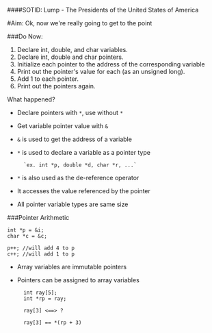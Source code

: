 ####SOTID: Lump - The Presidents of the United States of America

#Aim: Ok, now we're really going to get to the point

###Do Now:
   1. Declare int, double, and char variables.
   2. Declare int, double and char pointers.
   3. Initialize each pointer to the address of the corresponding variable
   4. Print out the pointer's value for each (as an unsigned long).
   5. Add 1 to each pointer.
   6. Print out the pointers again.
   
   What happened?

- Declare pointers with `*`, use without `*`
- Get variable pointer value with `&`

- `&` is used to get the address of a variable

- `*` is used to declare a variable as a pointer type

		`ex. int *p, double *d, char *r, ...`

- `*` is also used as the de-reference operator
 - It accesses the value referenced by the pointer

- All pointer variable types are same size

###Pointer Arithmetic

	int *p = &i;
	char *c = &c;

	p++; //will add 4 to p
	c++; //will add 1 to p

- Array variables are immutable pointers

- Pointers can be assigned to array variables

		int ray[5];
		int *rp = ray;

		ray[3] <==> ?

		ray[3] == *(rp + 3)
